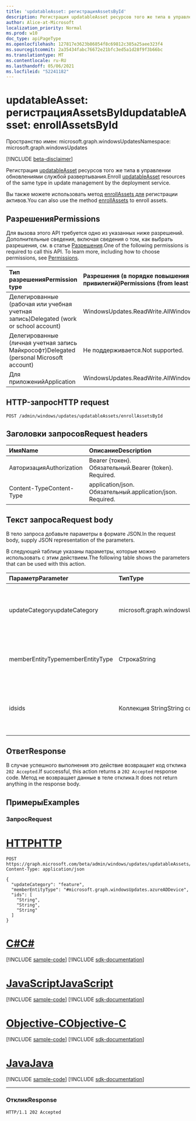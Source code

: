 ```yaml
---
title: 'updatableAsset: регистрацияAssetsById'
description: Регистрация updatableAsset ресурсов того же типа в управлении обновлениями службой развертывания.
author: Alice-at-Microsoft
localization_priority: Normal
ms.prod: w10
doc_type: apiPageType
ms.openlocfilehash: 127817e3623b86854f8c69812c385a25aee323f4
ms.sourcegitcommit: 2a35434fabc76672e21bfc3ed5a1d28f9f3b66bc
ms.translationtype: MT
ms.contentlocale: ru-RU
ms.lasthandoff: 05/06/2021
ms.locfileid: "52241182"
---
```

# <a name="updatableasset-enrollassetsbyid"></a><span data-ttu-id="466c2-103">updatableAsset: регистрацияAssetsById</span><span class="sxs-lookup"><span data-stu-id="466c2-103">updatableAsset: enrollAssetsById</span></span>
<span data-ttu-id="466c2-104">Пространство имен: microsoft.graph.windowsUpdates</span><span class="sxs-lookup"><span data-stu-id="466c2-104">Namespace: microsoft.graph.windowsUpdates</span></span>

[!INCLUDE [beta-disclaimer](../../includes/beta-disclaimer.md)]

<span data-ttu-id="466c2-105">Регистрация [updatableAsset](../resources/windowsupdates-updatableasset.md) ресурсов того же типа в управлении обновлениями службой развертывания.</span><span class="sxs-lookup"><span data-stu-id="466c2-105">Enroll [updatableAsset](../resources/windowsupdates-updatableasset.md) resources of the same type in update management by the deployment service.</span></span>

<span data-ttu-id="466c2-106">Вы также можете использовать метод [enrollAssets для](windowsupdates-updatableasset-enrollassets.md) регистрации активов.</span><span class="sxs-lookup"><span data-stu-id="466c2-106">You can also use the method [enrollAssets](windowsupdates-updatableasset-enrollassets.md) to enroll assets.</span></span>

## <a name="permissions"></a><span data-ttu-id="466c2-107">Разрешения</span><span class="sxs-lookup"><span data-stu-id="466c2-107">Permissions</span></span>
<span data-ttu-id="466c2-p101">Для вызова этого API требуется одно из указанных ниже разрешений. Дополнительные сведения, включая сведения о том, как выбрать разрешения, см. в статье [Разрешения](/graph/permissions-reference).</span><span class="sxs-lookup"><span data-stu-id="466c2-p101">One of the following permissions is required to call this API. To learn more, including how to choose permissions, see [Permissions](/graph/permissions-reference).</span></span>

|<span data-ttu-id="466c2-110">Тип разрешения</span><span class="sxs-lookup"><span data-stu-id="466c2-110">Permission type</span></span>|<span data-ttu-id="466c2-111">Разрешения (в порядке повышения привилегий)</span><span class="sxs-lookup"><span data-stu-id="466c2-111">Permissions (from least to most privileged)</span></span>|
|:---|:---|
|<span data-ttu-id="466c2-112">Делегированные (рабочая или учебная учетная запись)</span><span class="sxs-lookup"><span data-stu-id="466c2-112">Delegated (work or school account)</span></span>|<span data-ttu-id="466c2-113">WindowsUpdates.ReadWrite.All</span><span class="sxs-lookup"><span data-stu-id="466c2-113">WindowsUpdates.ReadWrite.All</span></span>|
|<span data-ttu-id="466c2-114">Делегированные (личная учетная запись Майкрософт)</span><span class="sxs-lookup"><span data-stu-id="466c2-114">Delegated (personal Microsoft account)</span></span>|<span data-ttu-id="466c2-115">Не поддерживается.</span><span class="sxs-lookup"><span data-stu-id="466c2-115">Not supported.</span></span>|
|<span data-ttu-id="466c2-116">Для приложений</span><span class="sxs-lookup"><span data-stu-id="466c2-116">Application</span></span>|<span data-ttu-id="466c2-117">WindowsUpdates.ReadWrite.All</span><span class="sxs-lookup"><span data-stu-id="466c2-117">WindowsUpdates.ReadWrite.All</span></span>|

## <a name="http-request"></a><span data-ttu-id="466c2-118">HTTP-запрос</span><span class="sxs-lookup"><span data-stu-id="466c2-118">HTTP request</span></span>

<!-- {
  "blockType": "ignored"
}
-->
``` http
POST /admin/windows/updates/updatableAssets/enrollAssetsById
```

## <a name="request-headers"></a><span data-ttu-id="466c2-119">Заголовки запросов</span><span class="sxs-lookup"><span data-stu-id="466c2-119">Request headers</span></span>
|<span data-ttu-id="466c2-120">Имя</span><span class="sxs-lookup"><span data-stu-id="466c2-120">Name</span></span>|<span data-ttu-id="466c2-121">Описание</span><span class="sxs-lookup"><span data-stu-id="466c2-121">Description</span></span>|
|:---|:---|
|<span data-ttu-id="466c2-122">Авторизация</span><span class="sxs-lookup"><span data-stu-id="466c2-122">Authorization</span></span>|<span data-ttu-id="466c2-p102">Bearer {токен}. Обязательный.</span><span class="sxs-lookup"><span data-stu-id="466c2-p102">Bearer {token}. Required.</span></span>|
|<span data-ttu-id="466c2-125">Content-Type</span><span class="sxs-lookup"><span data-stu-id="466c2-125">Content-Type</span></span>|<span data-ttu-id="466c2-p103">application/json. Обязательный.</span><span class="sxs-lookup"><span data-stu-id="466c2-p103">application/json. Required.</span></span>|

## <a name="request-body"></a><span data-ttu-id="466c2-128">Текст запроса</span><span class="sxs-lookup"><span data-stu-id="466c2-128">Request body</span></span>
<span data-ttu-id="466c2-129">В тело запроса добавьте параметры в формате JSON.</span><span class="sxs-lookup"><span data-stu-id="466c2-129">In the request body, supply JSON representation of the parameters.</span></span>

<span data-ttu-id="466c2-130">В следующей таблице указаны параметры, которые можно использовать с этим действием.</span><span class="sxs-lookup"><span data-stu-id="466c2-130">The following table shows the parameters that can be used with this action.</span></span>

|<span data-ttu-id="466c2-131">Параметр</span><span class="sxs-lookup"><span data-stu-id="466c2-131">Parameter</span></span>|<span data-ttu-id="466c2-132">Тип</span><span class="sxs-lookup"><span data-stu-id="466c2-132">Type</span></span>|<span data-ttu-id="466c2-133">Описание</span><span class="sxs-lookup"><span data-stu-id="466c2-133">Description</span></span>|
|:---|:---|:---|
|<span data-ttu-id="466c2-134">updateCategory</span><span class="sxs-lookup"><span data-stu-id="466c2-134">updateCategory</span></span>|<span data-ttu-id="466c2-135">microsoft.graph.windowsUpdates.updateCategory</span><span class="sxs-lookup"><span data-stu-id="466c2-135">microsoft.graph.windowsUpdates.updateCategory</span></span>|<span data-ttu-id="466c2-136">Категория обновлений для управления службой.</span><span class="sxs-lookup"><span data-stu-id="466c2-136">The category of updates for the service to manage.</span></span> <span data-ttu-id="466c2-137">Поддерживает подмножество значений **для updateCategory.**</span><span class="sxs-lookup"><span data-stu-id="466c2-137">Supports a subset of the values for **updateCategory**.</span></span> <span data-ttu-id="466c2-138">Возможные значения: `feature` .</span><span class="sxs-lookup"><span data-stu-id="466c2-138">Possible values are: `feature`.</span></span>|
|<span data-ttu-id="466c2-139">memberEntityType</span><span class="sxs-lookup"><span data-stu-id="466c2-139">memberEntityType</span></span>|<span data-ttu-id="466c2-140">Строка</span><span class="sxs-lookup"><span data-stu-id="466c2-140">String</span></span>|<span data-ttu-id="466c2-141">Полный тип **updatableAsset** ресурсов.</span><span class="sxs-lookup"><span data-stu-id="466c2-141">The full type of the **updatableAsset** resources.</span></span> <span data-ttu-id="466c2-142">Возможные значения: `#microsoft.graph.windowsUpdates.azureADDevice` .</span><span class="sxs-lookup"><span data-stu-id="466c2-142">Possible values are: `#microsoft.graph.windowsUpdates.azureADDevice`.</span></span>|
|<span data-ttu-id="466c2-143">ids</span><span class="sxs-lookup"><span data-stu-id="466c2-143">ids</span></span>|<span data-ttu-id="466c2-144">Коллекция String</span><span class="sxs-lookup"><span data-stu-id="466c2-144">String collection</span></span>|<span data-ttu-id="466c2-145">Список идентификаторов, соответствующих **updatableAsset** ресурсам для регистрации в управлении обновлениями службой для данного **обновленияCategory**.</span><span class="sxs-lookup"><span data-stu-id="466c2-145">List of identifiers corresponding to the **updatableAsset** resources to enroll in update management by the service for the given **updateCategory**.</span></span>|

## <a name="response"></a><span data-ttu-id="466c2-146">Ответ</span><span class="sxs-lookup"><span data-stu-id="466c2-146">Response</span></span>

<span data-ttu-id="466c2-147">В случае успешного выполнения это действие возвращает код отклика `202 Accepted`.</span><span class="sxs-lookup"><span data-stu-id="466c2-147">If successful, this action returns a `202 Accepted` response code.</span></span> <span data-ttu-id="466c2-148">Метод не возвращает данные в теле отклика.</span><span class="sxs-lookup"><span data-stu-id="466c2-148">It does not return anything in the response body.</span></span>

## <a name="examples"></a><span data-ttu-id="466c2-149">Примеры</span><span class="sxs-lookup"><span data-stu-id="466c2-149">Examples</span></span>

### <a name="request"></a><span data-ttu-id="466c2-150">Запрос</span><span class="sxs-lookup"><span data-stu-id="466c2-150">Request</span></span>

# <a name="http"></a>[<span data-ttu-id="466c2-151">HTTP</span><span class="sxs-lookup"><span data-stu-id="466c2-151">HTTP</span></span>](#tab/http)
<!-- {
  "blockType": "request",
  "name": "updatableasset_enrollassetsbyid"
}
-->
``` http
POST https://graph.microsoft.com/beta/admin/windows/updates/updatableAssets/enrollAssetsById
Content-Type: application/json

{
  "updateCategory": "feature",
  "memberEntityType": "#microsoft.graph.windowsUpdates.azureADDevice",
  "ids": [
    "String",
    "String",
    "String"
  ]
}
```
# <a name="c"></a>[<span data-ttu-id="466c2-152">C#</span><span class="sxs-lookup"><span data-stu-id="466c2-152">C#</span></span>](#tab/csharp)
[!INCLUDE [sample-code](../includes/snippets/csharp/updatableasset-enrollassetsbyid-csharp-snippets.md)]
[!INCLUDE [sdk-documentation](../includes/snippets/snippets-sdk-documentation-link.md)]

# <a name="javascript"></a>[<span data-ttu-id="466c2-153">JavaScript</span><span class="sxs-lookup"><span data-stu-id="466c2-153">JavaScript</span></span>](#tab/javascript)
[!INCLUDE [sample-code](../includes/snippets/javascript/updatableasset-enrollassetsbyid-javascript-snippets.md)]
[!INCLUDE [sdk-documentation](../includes/snippets/snippets-sdk-documentation-link.md)]

# <a name="objective-c"></a>[<span data-ttu-id="466c2-154">Objective-C</span><span class="sxs-lookup"><span data-stu-id="466c2-154">Objective-C</span></span>](#tab/objc)
[!INCLUDE [sample-code](../includes/snippets/objc/updatableasset-enrollassetsbyid-objc-snippets.md)]
[!INCLUDE [sdk-documentation](../includes/snippets/snippets-sdk-documentation-link.md)]

# <a name="java"></a>[<span data-ttu-id="466c2-155">Java</span><span class="sxs-lookup"><span data-stu-id="466c2-155">Java</span></span>](#tab/java)
[!INCLUDE [sample-code](../includes/snippets/java/updatableasset-enrollassetsbyid-java-snippets.md)]
[!INCLUDE [sdk-documentation](../includes/snippets/snippets-sdk-documentation-link.md)]

---



### <a name="response"></a><span data-ttu-id="466c2-156">Отклик</span><span class="sxs-lookup"><span data-stu-id="466c2-156">Response</span></span>

<!-- {
  "blockType": "response",
  "truncated": true
}
-->
``` http
HTTP/1.1 202 Accepted
```

